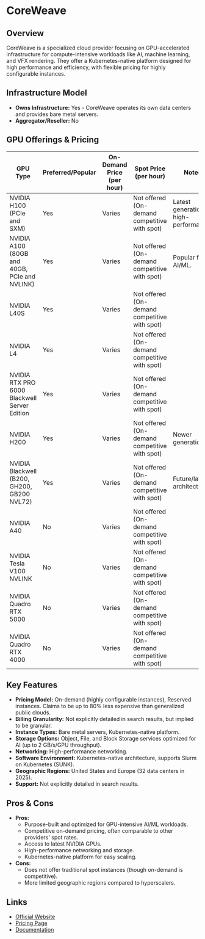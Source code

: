 # CoreWeave

## Overview
CoreWeave is a specialized cloud provider focusing on GPU-accelerated infrastructure for compute-intensive workloads like AI, machine learning, and VFX rendering. They offer a Kubernetes-native platform designed for high performance and efficiency, with flexible pricing for highly configurable instances.

## Infrastructure Model
*   **Owns Infrastructure:** Yes - CoreWeave operates its own data centers and provides bare metal servers.
*   **Aggregator/Reseller:** No

## GPU Offerings & Pricing
| GPU Type | Preferred/Popular | On-Demand Price (per hour) | Spot Price (per hour) | Notes |
|---|---|---|---|---|
| NVIDIA H100 (PCIe and SXM) | Yes | Varies | Not offered (On-demand competitive with spot) | Latest generation, high-performance. |
| NVIDIA A100 (80GB and 40GB, PCIe and NVLINK) | Yes | Varies | Not offered (On-demand competitive with spot) | Popular for AI/ML. |
| NVIDIA L40S | Yes | Varies | Not offered (On-demand competitive with spot) | |
| NVIDIA L4 | Yes | Varies | Not offered (On-demand competitive with spot) | |
| NVIDIA RTX PRO 6000 Blackwell Server Edition | Yes | Varies | Not offered (On-demand competitive with spot) | |
| NVIDIA H200 | Yes | Varies | Not offered (On-demand competitive with spot) | Newer generation. |
| NVIDIA Blackwell (B200, GH200, GB200 NVL72) | Yes | Varies | Not offered (On-demand competitive with spot) | Future/latest architectures. |
| NVIDIA A40 | No | Varies | Not offered (On-demand competitive with spot) | |
| NVIDIA Tesla V100 NVLINK | No | Varies | Not offered (On-demand competitive with spot) | |
| NVIDIA Quadro RTX 5000 | No | Varies | Not offered (On-demand competitive with spot) | |
| NVIDIA Quadro RTX 4000 | No | Varies | Not offered (On-demand competitive with spot) | |

## Key Features
*   **Pricing Model:** On-demand (highly configurable instances), Reserved instances. Claims to be up to 80% less expensive than generalized public clouds.
*   **Billing Granularity:** Not explicitly detailed in search results, but implied to be granular.
*   **Instance Types:** Bare metal servers, Kubernetes-native platform.
*   **Storage Options:** Object, File, and Block Storage services optimized for AI (up to 2 GB/s/GPU throughput).
*   **Networking:** High-performance networking.
*   **Software Environment:** Kubernetes-native architecture, supports Slurm on Kubernetes (SUNK).
*   **Geographic Regions:** United States and Europe (32 data centers in 2025).
*   **Support:** Not explicitly detailed in search results.

## Pros & Cons
*   **Pros:**
    *   Purpose-built and optimized for GPU-intensive AI/ML workloads.
    *   Competitive on-demand pricing, often comparable to other providers' spot rates.
    *   Access to latest NVIDIA GPUs.
    *   High-performance networking and storage.
    *   Kubernetes-native platform for easy scaling.
*   **Cons:**
    *   Does not offer traditional spot instances (though on-demand is competitive).
    *   More limited geographic regions compared to hyperscalers.

## Links
*   [Official Website](https://www.coreweave.com/)
*   [Pricing Page](https://www.coreweave.com/pricing)
*   [Documentation](https://docs.coreweave.com/)